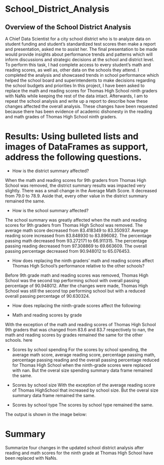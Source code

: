 # School_District_Analysis

## Overview of the School District Analysis
A Chief Data Scientist for a city school district who is to analyze data on student funding and student’s standardized test scores then make a report and presentation, asked me to assist her. The final presentation to be made would provide insights about performance trends and patterns which will inform discussions and strategic decisions at the school and district level.
To perform this task, I had complete access to every student’s math and reading scores, as well as, other data on the schools they attend. I completed the analysis and showcased trends in school performance which helped the school board and superintendents to make decisions regarding the school budgets and priorities
In this project, I have been asked to replace the math and reading scores for Thomas High School ninth graders with NaNs while keeping the rest of the data intact. Afterwards, I am to repeat the school analysis and write up a report to describe how these changes affected the overall analysis. These changes have been requested because there has been evidence of academic dishonesty in the reading and math grades of Thomas High School ninth graders.

# Results: Using bulleted lists and images of DataFrames as support, address the following questions.
* How is the district summary affected?

 When the math and reading scores for 9th graders from Thomas High School was removed, the district summary results was impacted very slightly. There was a small change in the Average Math Score. It decreased from 79.0 to 78.9. Aside that, every other value in the district summary remained the same. 
 
* How is the school summary affected?

The school summary was greatly affected when the math and reading scores for 9th graders from Thomas High School was removed. The average math score decreased from 83.418349	  to 83.350937. Average reading score increased from 83.848930 to 83.896082. The percentage passing math decreased from 93.272171 to 66.911315. The percentage passing reading decreased from 97.308869 to 69.663609. The overall passing percentage decreased from 90.948012 to 65.076453.

* How does replacing the ninth graders’ math and reading scores affect Thomas High School’s performance relative to the other schools?

Before 9th grade math and reading scores was removed, Thomas High School was the second top performing school with overall passing percentage of 90.948012. After the changes were made, Thomas High School was still the second top performing school but with a reduced overall passing percentage of 90.630324.
  
* How does replacing the ninth-grade scores affect the following:
- Math and reading scores by grade

With the exception of the math and reading scores of Thomas High School 9th graders that was changed from  83.6 and 83.7 respectively to nan, the math and reading  scores by grades remained the same for the other schools. here
  
- Scores by school spending
For the scores by school spending, the average math score, average reading score, percentage passing math, percentage passing reading and the overall passing percentage reduced for Thomas High School when the ninth-grade scores were replaced with nan. 
But the overal size spending summary data frame remained the same. 

-	Scores by school size
With the exception of the average reading score of Thomas HighSchool that increased by school size.
But the overal size summary data frame remained the same. 

-	Scores by school type
The scores by school type remained the same.

The output is shown in the image below:


# Summary
Summarize four changes in the updated school district analysis after reading and math scores for the ninth grade at Thomas High School have been replaced with NaNs.


